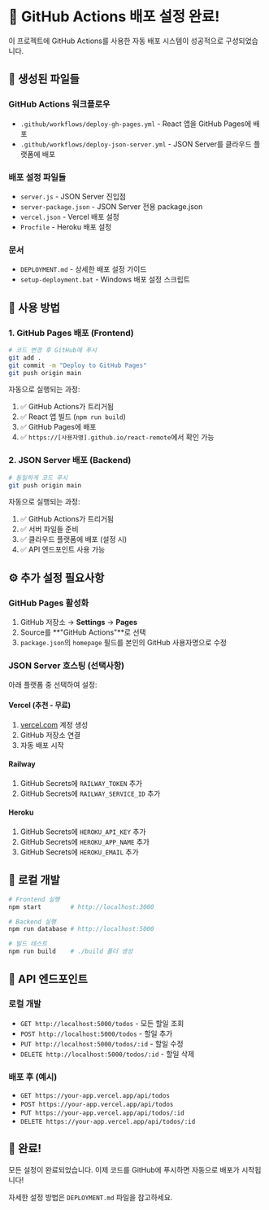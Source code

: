 # 🚀 GitHub Actions 배포 설정 완료!

이 프로젝트에 GitHub Actions를 사용한 자동 배포 시스템이 성공적으로 구성되었습니다.

## 📁 생성된 파일들

### GitHub Actions 워크플로우
- `.github/workflows/deploy-gh-pages.yml` - React 앱을 GitHub Pages에 배포
- `.github/workflows/deploy-json-server.yml` - JSON Server를 클라우드 플랫폼에 배포

### 배포 설정 파일들
- `server.js` - JSON Server 진입점
- `server-package.json` - JSON Server 전용 package.json
- `vercel.json` - Vercel 배포 설정
- `Procfile` - Heroku 배포 설정

### 문서
- `DEPLOYMENT.md` - 상세한 배포 설정 가이드
- `setup-deployment.bat` - Windows 배포 설정 스크립트

## 🎯 사용 방법

### 1. GitHub Pages 배포 (Frontend)
```bash
# 코드 변경 후 GitHub에 푸시
git add .
git commit -m "Deploy to GitHub Pages"
git push origin main
```

자동으로 실행되는 과정:
1. ✅ GitHub Actions가 트리거됨
2. ✅ React 앱 빌드 (`npm run build`)
3. ✅ GitHub Pages에 배포
4. ✅ `https://[사용자명].github.io/react-remote`에서 확인 가능

### 2. JSON Server 배포 (Backend)
```bash
# 동일하게 코드 푸시
git push origin main
```

자동으로 실행되는 과정:
1. ✅ GitHub Actions가 트리거됨
2. ✅ 서버 파일들 준비
3. ✅ 클라우드 플랫폼에 배포 (설정 시)
4. ✅ API 엔드포인트 사용 가능

## ⚙️ 추가 설정 필요사항

### GitHub Pages 활성화
1. GitHub 저장소 → **Settings** → **Pages**
2. Source를 **"GitHub Actions"**로 선택
3. `package.json`의 `homepage` 필드를 본인의 GitHub 사용자명으로 수정

### JSON Server 호스팅 (선택사항)
아래 플랫폼 중 선택하여 설정:

#### Vercel (추천 - 무료)
1. [vercel.com](https://vercel.com) 계정 생성
2. GitHub 저장소 연결
3. 자동 배포 시작

#### Railway
1. GitHub Secrets에 `RAILWAY_TOKEN` 추가
2. GitHub Secrets에 `RAILWAY_SERVICE_ID` 추가

#### Heroku
1. GitHub Secrets에 `HEROKU_API_KEY` 추가
2. GitHub Secrets에 `HEROKU_APP_NAME` 추가
3. GitHub Secrets에 `HEROKU_EMAIL` 추가

## 🔄 로컬 개발

```bash
# Frontend 실행
npm start        # http://localhost:3000

# Backend 실행  
npm run database # http://localhost:5000

# 빌드 테스트
npm run build    # ./build 폴더 생성
```

## 📱 API 엔드포인트

### 로컬 개발
- `GET http://localhost:5000/todos` - 모든 할일 조회
- `POST http://localhost:5000/todos` - 할일 추가
- `PUT http://localhost:5000/todos/:id` - 할일 수정
- `DELETE http://localhost:5000/todos/:id` - 할일 삭제

### 배포 후 (예시)
- `GET https://your-app.vercel.app/api/todos`
- `POST https://your-app.vercel.app/api/todos`
- `PUT https://your-app.vercel.app/api/todos/:id`
- `DELETE https://your-app.vercel.app/api/todos/:id`

## 🎉 완료!

모든 설정이 완료되었습니다. 이제 코드를 GitHub에 푸시하면 자동으로 배포가 시작됩니다!

자세한 설정 방법은 `DEPLOYMENT.md` 파일을 참고하세요.
